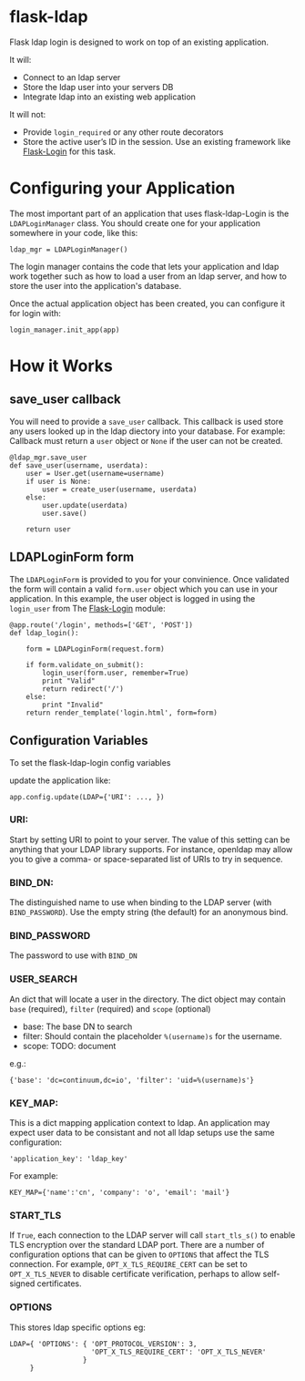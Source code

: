 flask-ldap
==========

Flask ldap login is designed to work on top of an existing application.

It will:

 * Connect to an ldap server
 * Store the ldap user into your servers DB
 * Integrate ldap into an existing web application


It will not:

 *  Provide `login_required` or any other route decorators
 *  Store the active user’s ID in the session. Use an existing framework like
    [Flask-Login](https://flask-login.readthedocs.org/en/latest/) for this task.

# Configuring your Application

The most important part of an application that uses flask-ldap-Login is the `LDAPLoginManager` class.
You should create one for your application somewhere in your code, like this:

    ldap_mgr = LDAPLoginManager()

The login manager contains the code that lets your application and ldap work together
such as how to load a user from an ldap server,
and how to store the user into the application's database.

Once the actual application object has been created, you can configure it for login with:

    login_manager.init_app(app)

# How it Works

## save_user callback

You will need to provide a `save_user` callback.
This callback is used store any users looked up in the ldap diectory into your database. For example:
Callback must return a `user` object or `None` if the user can not be created.

    @ldap_mgr.save_user
    def save_user(username, userdata):
        user = User.get(username=username)
        if user is None:
            user = create_user(username, userdata)
        else:
            user.update(userdata)
            user.save()

        return user

## LDAPLoginForm form

The `LDAPLoginForm` is provided to you for your convinience.
Once validated the form  will contain a valid `form.user`
object which you can use in your application.
In this example, the user object is logged in using the `login_user` from The
[Flask-Login](https://flask-login.readthedocs.org/en/latest/) module:

    @app.route('/login', methods=['GET', 'POST'])
    def ldap_login():

        form = LDAPLoginForm(request.form)

        if form.validate_on_submit():
            login_user(form.user, remember=True)
            print "Valid"
            return redirect('/')
        else:
            print "Invalid"
        return render_template('login.html', form=form)

## Configuration Variables

To set the flask-ldap-login config variables

update the application like:

    app.config.update(LDAP={'URI': ..., })

### URI:

Start by setting URI to point to your server.
The value of this setting can be anything that your LDAP library supports.
For instance, openldap may allow you to give a comma- or space-separated
list of URIs to try in sequence.

### BIND_DN:

The distinguished name to use when binding to the LDAP server (with `BIND_PASSWORD`).
Use the empty string (the default) for an anonymous bind.

### BIND_PASSWORD

The password to use with `BIND_DN`

### USER_SEARCH

An  dict that will locate a user in the directory.
The dict object may contain `base` (required), `filter` (required) and `scope` (optional)

 * base: The base DN to search
 * filter:  Should contain the placeholder `%(username)s` for the username.
 * scope: TODO: document

e.g.:

    {'base': 'dc=continuum,dc=io', 'filter': 'uid=%(username)s'}

### KEY_MAP:

This is a dict mapping application context to ldap.
An application may expect user data to be consistant and not all ldap
setups use the same configuration:

    'application_key': 'ldap_key'

For example:

    KEY_MAP={'name':'cn', 'company': 'o', 'email': 'mail'}

### START_TLS

If `True`, each connection to the LDAP server will call `start_tls_s()`
to enable TLS encryption over the standard LDAP port.
There are a number of configuration options that can be given to `OPTIONS` that affect the TLS connection.
For example, `OPT_X_TLS_REQUIRE_CERT` can be set to `OPT_X_TLS_NEVER` to disable certificate verification,
perhaps to allow self-signed certificates.


### OPTIONS

This stores ldap specific options eg:

    LDAP={ 'OPTIONS': { 'OPT_PROTOCOL_VERSION': 3,
                        'OPT_X_TLS_REQUIRE_CERT': 'OPT_X_TLS_NEVER'
                      }
         }
